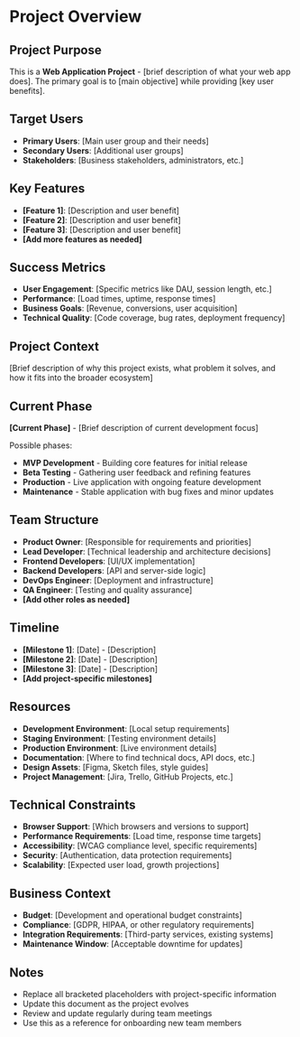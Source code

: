 # Project Overview

## Project Purpose
This is a **Web Application Project** - [brief description of what your web app does]. The primary goal is to [main objective] while providing [key user benefits].

## Target Users
- **Primary Users**: [Main user group and their needs]
- **Secondary Users**: [Additional user groups]
- **Stakeholders**: [Business stakeholders, administrators, etc.]

## Key Features
- **[Feature 1]**: [Description and user benefit]
- **[Feature 2]**: [Description and user benefit]
- **[Feature 3]**: [Description and user benefit]
- **[Add more features as needed]**

## Success Metrics
- **User Engagement**: [Specific metrics like DAU, session length, etc.]
- **Performance**: [Load times, uptime, response times]
- **Business Goals**: [Revenue, conversions, user acquisition]
- **Technical Quality**: [Code coverage, bug rates, deployment frequency]

## Project Context
[Brief description of why this project exists, what problem it solves, and how it fits into the broader ecosystem]

## Current Phase
**[Current Phase]** - [Brief description of current development focus]

Possible phases:
- **MVP Development** - Building core features for initial release
- **Beta Testing** - Gathering user feedback and refining features
- **Production** - Live application with ongoing feature development
- **Maintenance** - Stable application with bug fixes and minor updates

## Team Structure
- **Product Owner**: [Responsible for requirements and priorities]
- **Lead Developer**: [Technical leadership and architecture decisions]
- **Frontend Developers**: [UI/UX implementation]
- **Backend Developers**: [API and server-side logic]
- **DevOps Engineer**: [Deployment and infrastructure]
- **QA Engineer**: [Testing and quality assurance]
- **[Add other roles as needed]**

## Timeline
- **[Milestone 1]**: [Date] - [Description]
- **[Milestone 2]**: [Date] - [Description]
- **[Milestone 3]**: [Date] - [Description]
- **[Add project-specific milestones]**

## Resources
- **Development Environment**: [Local setup requirements]
- **Staging Environment**: [Testing environment details]
- **Production Environment**: [Live environment details]
- **Documentation**: [Where to find technical docs, API docs, etc.]
- **Design Assets**: [Figma, Sketch files, style guides]
- **Project Management**: [Jira, Trello, GitHub Projects, etc.]

## Technical Constraints
- **Browser Support**: [Which browsers and versions to support]
- **Performance Requirements**: [Load time, response time targets]
- **Accessibility**: [WCAG compliance level, specific requirements]
- **Security**: [Authentication, data protection requirements]
- **Scalability**: [Expected user load, growth projections]

## Business Context
- **Budget**: [Development and operational budget constraints]
- **Compliance**: [GDPR, HIPAA, or other regulatory requirements]
- **Integration Requirements**: [Third-party services, existing systems]
- **Maintenance Window**: [Acceptable downtime for updates]

## Notes
- Replace all bracketed placeholders with project-specific information
- Update this document as the project evolves
- Review and update regularly during team meetings
- Use this as a reference for onboarding new team members
